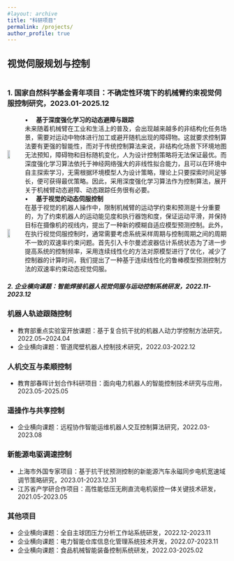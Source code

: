 ```yaml
---
#layout: archive
title: "科研项目"
permalink: /projects/
author_profile: true
---
```

<head>
  <title>并列GIF与文字</title>
  <style>
    .container {
      display: flex;
      align-items: center;
    }
    .image {
      flex: 1;
      margin-right: 20px;
    }
  </style>
</head>
<h2>视觉伺服规划与控制</h2>
<div id="item_1_1" style="float:left;">
<h3>1. 国家自然科学基金青年项目：不确定性环境下的机械臂约束视觉伺服控制研究，2023.01-2025.12</h3>
<body>
    <div class="container">
        <img  class="image" src="./gif/国青基强化学习动态避障.gif"style="width:30%">
        <div id="item_1_1_1">
            &#8226; &emsp;<b>基于深度强化学习的动态避障与跟踪</b><br>
            未来随着机械臂在工业和生活上的普及，会出现越来越多的非结构化任务场景，需要对运动中物体进行加工或避开随机出现的障碍物。这就要求控制算法要有更强的智能性，而对于传统控制算法来说，非结构化场景下环境地图无法预知，障碍物和目标随机变化，人为设计控制策略将无法保证最优。而深度强化学习算法依托于神经网络强大的非线性拟合能力，且可以在环境中自主探索学习，无需根据环境模型人为设计策略，理论上只要探索时间足够长，便可获得最优策略。因此，采用深度强化学习算法作为控制算法，展开关于机械臂动态避障、动态跟踪任务很有必要。
        </div>
    </div>
</body>
    <div class="container">
        <img  class="image" src="https://jianliangmao.github.io/_pages/gif/国青模糊自适应模型预测控制.gif"style="width:30%">
        <div id="item_1_1_2">
            &#8226; &emsp;<b>基于视觉的动态伺服控制</b><br>
            在基于视觉的机器人操作中，限制机械臂的运动学约束和预测是十分重要的，为了约束机器人的运动能见度和执行器饱和度，保证运动平滑，并保持目标在摄像机的视线内，提出了一种新的模糊自适应模型预测控制。此外，在执行视觉伺服控制时，通常需要考虑系统采样周期与控制周期之间的周期不一致的双速率约束问题。首先引入卡尔曼滤波器估计系统状态为了进一步提高系统的控制频率，采用连续线性化的方法对原模型进行了优化，减少了控制器的计算时间，我们提出了一种基于连续线性化的鲁棒模型预测控制方法的双速率约束动态视觉伺服。
        </div>
    </div>
<body>  
<div id="item_1_2" style="float:left;">
<h5>2. 企业横向课题：智能焊接机器人视觉伺服与运动控制系统研发，2022.11-2023.12</h5>
</div>
</body>

</div>

### 机器人轨迹跟随控制

- 教育部重点实验室开放课题：基于复合抗干扰的机器人动力学控制方法研究，2022.05~2024.04
- 企业横向课题：管道爬壁机器人控制技术研究，2022.03-2022.12

### 人机交互与柔顺控制

- 教育部春晖计划合作科研项目：面向电力机器人的智能控制技术研究与应用，2023.05-2025.05
  
### 遥操作与共享控制

- 企业横向课题：远程协作智能运维机器人交互控制算法研究，2022.03-2023.08
  
### 新能源电驱调速控制

- 上海市外国专家项目：基于抗干扰预测控制的新能源汽车永磁同步电机宽速域调节策略研究，2023.01-2023.12.31
- 江苏省产学研合作项目：高性能低压无刷直流电机驱控一体关键技术研发，2021.05-2023.05

### 其他项目

- 企业横向课题：全自主球团压力分析工作站系统研发，2022.12-2023.11
- 企业横向课题：电力智能仓库信息化管理系统技术开发，2022.07-2023.11
- 企业横向课题：食品机械智能装备控制系统研发，2022.03-2025.02

